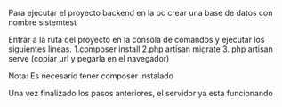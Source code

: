 Para ejecutar el proyecto backend en la pc crear una base de datos con nombre sistemtest

Entrar a la ruta del proyecto en la consola de comandos y ejecutar los siguientes lineas. 
1.composer install
2.php artisan migrate
3. php artisan serve (copiar url y pegarla en el navegador)

Nota: Es necesario tener composer instalado

Una vez finalizado los pasos anteriores, el servidor ya esta funcionando 
